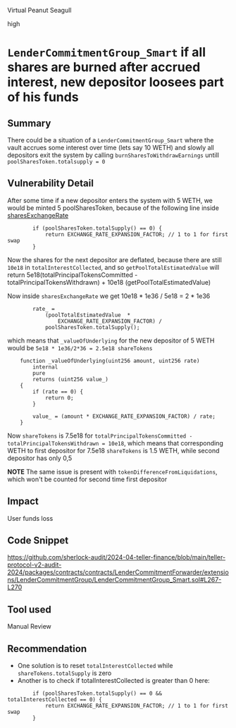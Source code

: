 Virtual Peanut Seagull

high

# `LenderCommitmentGroup_Smart` if all shares are burned after accrued interest, new depositor loosees part of his funds

## Summary
There could be a situation of a `LenderCommitmentGroup_Smart` where the vault accrues some interest over time (lets say 10 WETH) and slowly all depositors exit the system by calling `burnSharesToWithdrawEarnings` untill `poolSharesToken.totalsupply = 0`
## Vulnerability Detail
After some time if a new depositor enters the system with 5 WETH, we would be minted 5 poolSharesToken, because of the following line inside [sharesExchangeRate](https://github.com/sherlock-audit/2024-04-teller-finance/blob/defe55469a2576735af67483acf31d623e13592d/teller-protocol-v2-audit-2024/packages/contracts/contracts/LenderCommitmentForwarder/extensions/LenderCommitmentGroup/LenderCommitmentGroup_Smart.sol#L262-L275)
```solidity
        if (poolSharesToken.totalSupply() == 0) {
            return EXCHANGE_RATE_EXPANSION_FACTOR; // 1 to 1 for first swap
        }
```
Now the shares for the next depositor are deflated, because there are still `10e18` in `totalInterestCollected`, and so `getPoolTotalEstimatedValue` will return 5e18(totalPrincipalTokensCommitted - totalPrincipalTokensWithdrawn) + 10e18 (getPoolTotalEstimatedValue)

Now inside `sharesExchangeRate` we get 10e18 * 1e36 / 5e18 = 2 * 1e36
```solidity
        rate_ = 
            (poolTotalEstimatedValue  *
                EXCHANGE_RATE_EXPANSION_FACTOR) /
            poolSharesToken.totalSupply(); 
```
which means that `_valueOfUnderlying` for the new depositor of 5 WETH would be
`5e18 * 1e36/2*36 = 2.5e18 shareTokens`
```solidity
    function _valueOfUnderlying(uint256 amount, uint256 rate)
        internal
        pure
        returns (uint256 value_)
    {
        if (rate == 0) {
            return 0;
        }
      
        value_ = (amount * EXCHANGE_RATE_EXPANSION_FACTOR) / rate; 
    }
```

Now `shareTokens` is 7.5e18 for `totalPrincipalTokensCommitted - totalPrincipalTokensWithdrawn = 10e18`, which means that corresponding WETH to first depositor for  7.5e18 `shareTokens` is 1.5 WETH, while second depositor has only 0,5

__NOTE__
The same issue is present with `tokenDifferenceFromLiquidations`, which won't be counted for second time first depositor
## Impact

User funds loss
## Code Snippet
https://github.com/sherlock-audit/2024-04-teller-finance/blob/main/teller-protocol-v2-audit-2024/packages/contracts/contracts/LenderCommitmentForwarder/extensions/LenderCommitmentGroup/LenderCommitmentGroup_Smart.sol#L267-L270
## Tool used

Manual Review

## Recommendation

- One solution is to reset `totalInterestCollected` while `shareTokens.totalSupply` is zero
- Another is to check if totalInterestCollected is greater than 0 here:
```solidity
        if (poolSharesToken.totalSupply() == 0 && totalInterestCollected == 0) {
            return EXCHANGE_RATE_EXPANSION_FACTOR; // 1 to 1 for first swap
        }
```